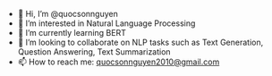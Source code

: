 - 👋 Hi, I’m @quocsonnguyen
- 👀 I’m interested in Natural Language Processing
- 🌱 I’m currently learning BERT
- 💞️ I’m looking to collaborate on NLP tasks such as Text Generation, Question Answering, Text Summarization
- 📫 How to reach me: quocsonnguyen2010@gmail.com

<!---
quocsonnguyen/quocsonnguyen is a ✨ special ✨ repository because its `README.md` (this file) appears on your GitHub profile.
You can click the Preview link to take a look at your changes.
--->
